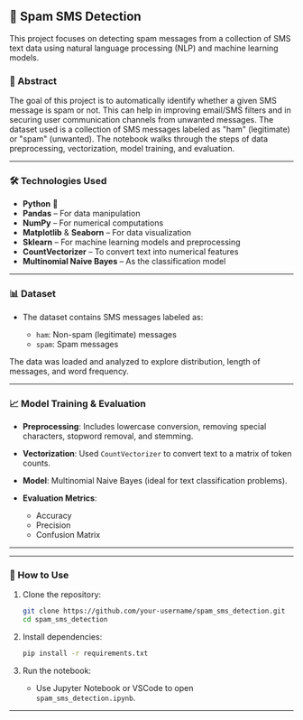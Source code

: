 
## 📩 Spam SMS Detection

This project focuses on detecting spam messages from a collection of SMS text data using natural language processing (NLP) and machine learning models.

### 📌 Abstract

The goal of this project is to automatically identify whether a given SMS message is spam or not. This can help in improving email/SMS filters and in securing user communication channels from unwanted messages. The dataset used is a collection of SMS messages labeled as "ham" (legitimate) or "spam" (unwanted). The notebook walks through the steps of data preprocessing, vectorization, model training, and evaluation.

---

### 🛠️ Technologies Used

* **Python** 🐍
* **Pandas** – For data manipulation
* **NumPy** – For numerical computations
* **Matplotlib** & **Seaborn** – For data visualization
* **Sklearn** – For machine learning models and preprocessing
* **CountVectorizer** – To convert text into numerical features
* **Multinomial Naive Bayes** – As the classification model

---

### 📊 Dataset

* The dataset contains SMS messages labeled as:

  * `ham`: Non-spam (legitimate) messages
  * `spam`: Spam messages

The data was loaded and analyzed to explore distribution, length of messages, and word frequency.

---

### 📈 Model Training & Evaluation

* **Preprocessing**: Includes lowercase conversion, removing special characters, stopword removal, and stemming.
* **Vectorization**: Used `CountVectorizer` to convert text to a matrix of token counts.
* **Model**: Multinomial Naive Bayes (ideal for text classification problems).
* **Evaluation Metrics**:

  * Accuracy
  * Precision
  * Confusion Matrix

---

---

### 📂 How to Use

1. Clone the repository:

   ```bash
   git clone https://github.com/your-username/spam_sms_detection.git
   cd spam_sms_detection
   ```

2. Install dependencies:

   ```bash
   pip install -r requirements.txt
   ```

3. Run the notebook:

   * Use Jupyter Notebook or VSCode to open `spam_sms_detection.ipynb`.

---

